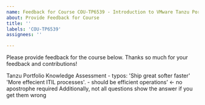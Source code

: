 ```yaml
---
name: Feedback for Course COU-TP6539 - Introduction to VMware Tanzu Portfolio
about: Provide Feedback for Course
title: ''
labels: 'COU-TP6539'
assignees: ''

---
```


Please provide feedback for the course below. Thanks so much for your feedback and contributions!

Tanzu Portfolio Knowledge Assessment - typos:
  'Ship great softer faster'
  'More effecient ITIL processes'. - should be efficient 
  operations’   <- no apostrophe required
  Additionally, not all questions show the answer if you get them wrong
